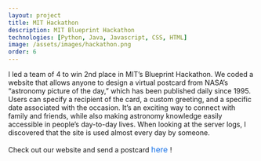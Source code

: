 ```yaml
---
layout: project
title: MIT Hackathon  
description: MIT Blueprint Hackathon
technologies: [Python, Java, Javascript, CSS, HTML]
image: /assets/images/hackathon.png
order: 6
---
```




I led a team of 4 to win 2nd place in MIT’s Blueprint Hackathon. We coded a website that allows anyone to design a virtual postcard from NASA’s “astronomy picture of the day,” which has been published daily since 1995. Users can specify a recipient of the card, a custom greeting, and a specific date associated with the occasion. It’s an exciting way to connect with family and friends, while also making astronomy knowledge easily accessible in people’s day-to-day lives. When looking at the server logs, I discovered that the site is used almost every day by someone.

Check out our website and send a postcard 
<a href="https://www.michellemobius.org/hackathon/" 
   style="text-decoration: none; color: #1a73e8; font-size: 1rem; line-height: 1.6;">
   here
</a>!


